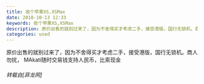 ```yaml
---
title: 收个苹果XS,XSMax
date: 2018-10-13 12:33
keywords: 收个苹果XS,XSMax
description: 原价出售的就别过来了，因为不舍得买才考虑二手，接受港版，国行无锁机。商人勿扰， MAkati随时交易钱支持人民币，比索现金
categories: used
---
```

<td class="t_f" id="postmessage_2015711">

原价出售的就别过来了，因为不舍得买才考虑二手，接受港版，国行无锁机。商人勿扰， MAkati随时交易钱支持人民币，比索现金</td>
###### 转载自[菲龙网]